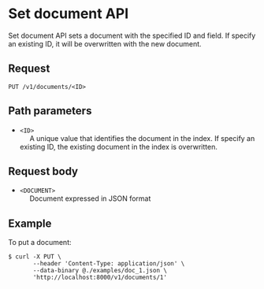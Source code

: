 # Set document API

Set document API sets a document with the specified ID and field. If specify an existing ID, it will be overwritten with the new document.

## Request

```text
PUT /v1/documents/<ID>
```

## Path parameters

- `<ID>`  
&nbsp;&nbsp;&nbsp;&nbsp; A unique value that identifies the document in the index. If specify an existing ID, the existing document in the index is overwritten.

## Request body

- `<DOCUMENT>`  
&nbsp;&nbsp;&nbsp;&nbsp; Document expressed in JSON format

## Example

To put a document:

```text
$ curl -X PUT \
       --header 'Content-Type: application/json' \
       --data-binary @./examples/doc_1.json \
       'http://localhost:8000/v1/documents/1'
```
